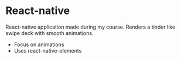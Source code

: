 # React-native
React-native application made during my course. Renders a tinder like swipe deck with smooth animations.

- Focus on animations
- Uses react-native-elements
